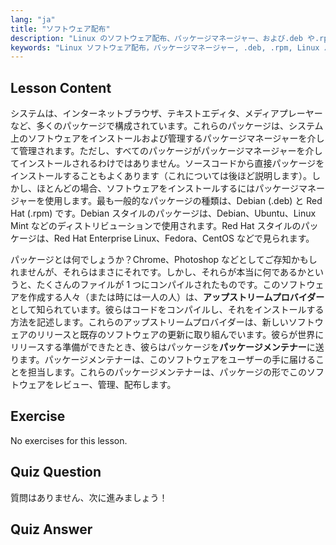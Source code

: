```yaml
---
lang: "ja"
title: "ソフトウェア配布"
description: "Linux のソフトウェア配布、パッケージマネージャー、および.deb や.rpm などのパッケージタイプについて学びます。Linux システムでのソフトウェア管理方法を理解します。"
keywords: "Linux ソフトウェア配布，パッケージマネージャー, .deb, .rpm, Linux パッケージ，初心者 Linux, Linux チュートリアル，ソフトウェアインストール"
---
```


## Lesson Content

システムは、インターネットブラウザ、テキストエディタ、メディアプレーヤーなど、多くのパッケージで構成されています。これらのパッケージは、システム上のソフトウェアをインストールおよび管理するパッケージマネージャーを介して管理されます。ただし、すべてのパッケージがパッケージマネージャーを介してインストールされるわけではありません。ソースコードから直接パッケージをインストールすることもよくあります（これについては後ほど説明します）。しかし、ほとんどの場合、ソフトウェアをインストールするにはパッケージマネージャーを使用します。最も一般的なパッケージの種類は、Debian (.deb) と Red Hat (.rpm) です。Debian スタイルのパッケージは、Debian、Ubuntu、Linux Mint などのディストリビューションで使用されます。Red Hat スタイルのパッケージは、Red Hat Enterprise Linux、Fedora、CentOS などで見られます。

パッケージとは何でしょうか？Chrome、Photoshop などとしてご存知かもしれませんが、それらはまさにそれです。しかし、それらが本当に何であるかというと、たくさんのファイルが 1 つにコンパイルされたものです。このソフトウェアを作成する人々（または時には一人の人）は、**アップストリームプロバイダー**として知られています。彼らはコードをコンパイルし、それをインストールする方法を記述します。これらのアップストリームプロバイダーは、新しいソフトウェアのリリースと既存のソフトウェアの更新に取り組んでいます。彼らが世界にリリースする準備ができたとき、彼らはパッケージを**パッケージメンテナー**に送ります。パッケージメンテナーは、このソフトウェアをユーザーの手に届けることを担当します。これらのパッケージメンテナーは、パッケージの形でこのソフトウェアをレビュー、管理、配布します。

## Exercise

No exercises for this lesson.

## Quiz Question

質問はありません、次に進みましょう！

## Quiz Answer
